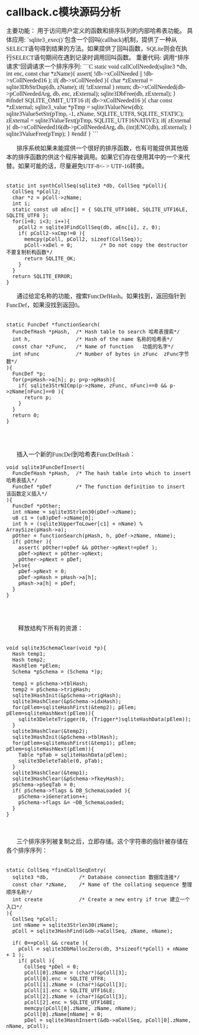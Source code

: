 # callback.c模块源码分析
<font face="微软雅黑" size="3px">
主要功能：  
用于访问用户定义的函数和排序队列的内部哈希表功能。  
具体应用:  
`sqlite3_exec()`包含一个回叫(callback)机制，提供了一种从SELECT语句得到结果的方法。如果提供了回叫函数，SQLite则会在执行SELECT语句期间在遇到记录时调用回叫函数。  
重要代码:  
调用“排序请求”回调请求一个排序序列:
```C
    static void callCollNeeded(sqlite3 *db, int enc, const char *zName){
      assert( !db->xCollNeeded || !db->xCollNeeded16 );
      if( db->xCollNeeded ){
        char *zExternal = sqlite3DbStrDup(db, zName);
        if( !zExternal ) return;
        db->xCollNeeded(db->pCollNeededArg, db, enc, zExternal);
        sqlite3DbFree(db, zExternal);
      }
    #ifndef SQLITE_OMIT_UTF16
      if( db->xCollNeeded16 ){
        char const *zExternal;
        sqlite3_value *pTmp = sqlite3ValueNew(db);
        sqlite3ValueSetStr(pTmp, -1, zName, SQLITE_UTF8, SQLITE_STATIC);
        zExternal = sqlite3ValueText(pTmp, SQLITE_UTF16NATIVE);
        if( zExternal ){
          db->xCollNeeded16(db->pCollNeededArg, db, (int)ENC(db), zExternal);
        }
        sqlite3ValueFree(pTmp);
      }
    #endif
    }
```


&nbsp;&nbsp;&nbsp;&nbsp;&nbsp;&nbsp;&nbsp;排序系统如果未能提供一个很好的排序函数，也有可能提供其他版本的排序函数的供这个程序被调用。如果它们存在使用其中的一个来代替。如果可能的话，尽量避免UTF-8<- > UTF-16转换。<br></br>

    static int synthCollSeq(sqlite3 *db, CollSeq *pColl){
      CollSeq *pColl2;
      char *z = pColl->zName;
      int i;
      static const u8 aEnc[] = { SQLITE_UTF16BE, SQLITE_UTF16LE, SQLITE_UTF8 };
      for(i=0; i<3; i++){
        pColl2 = sqlite3FindCollSeq(db, aEnc[i], z, 0);
        if( pColl2->xCmp!=0 ){
          memcpy(pColl, pColl2, sizeof(CollSeq));
          pColl->xDel = 0;         /* Do not copy the destructor 不要复制析构函数*/
          return SQLITE_OK;
        }
      }
      return SQLITE_ERROR;
    }



&nbsp;&nbsp;&nbsp;&nbsp;&nbsp;&nbsp;&nbsp;通过给定名称的功能，搜索FuncDefHash。如果找到，返回指针到FuncDef，如果没找到返回0。<br></br>

    static FuncDef *functionSearch(
      FuncDefHash *pHash,  /* Hash table to search 哈希表搜索*/
      int h,               /* Hash of the name 名称的哈希表*/
      const char *zFunc,   /* Name of function   功能的名字*/
      int nFunc            /* Number of bytes in zFunc  zFunc字节数*/
    ){
      FuncDef *p;
      for(p=pHash->a[h]; p; p=p->pHash){
        if( sqlite3StrNICmp(p->zName, zFunc, nFunc)==0 && p->zName[nFunc]==0 ){
          return p;
        }
      }
      return 0;
    }
<br></br>

&nbsp;&nbsp;&nbsp;&nbsp;&nbsp;&nbsp;&nbsp;插入一个新的FuncDef到哈希表FuncDefHash：

    void sqlite3FuncDefInsert(
      FuncDefHash *pHash,  /* The hash table into which to insert 哈希表插入*/
      FuncDef *pDef        /* The function definition to insert 该函数定义插入*/
    ){
      FuncDef *pOther;
      int nName = sqlite3Strlen30(pDef->zName);
      u8 c1 = (u8)pDef->zName[0];
      int h = (sqlite3UpperToLower[c1] + nName) % ArraySize(pHash->a);
      pOther = functionSearch(pHash, h, pDef->zName, nName);
      if( pOther ){
        assert( pOther!=pDef && pOther->pNext!=pDef );
        pDef->pNext = pOther->pNext;
        pOther->pNext = pDef;
      }else{
        pDef->pNext = 0;
        pDef->pHash = pHash->a[h];
        pHash->a[h] = pDef;
      }
    }

<br></br>

&nbsp;&nbsp;&nbsp;&nbsp;&nbsp;&nbsp;&nbsp;
释放结构下所有的资源：<br></br>

    void sqlite3SchemaClear(void *p){
      Hash temp1;
      Hash temp2;
      HashElem *pElem;
      Schema *pSchema = (Schema *)p;

      temp1 = pSchema->tblHash;
      temp2 = pSchema->trigHash;
      sqlite3HashInit(&pSchema->trigHash);
      sqlite3HashClear(&pSchema->idxHash);
      for(pElem=sqliteHashFirst(&temp2); pElem; pElem=sqliteHashNext(pElem)){
        sqlite3DeleteTrigger(0, (Trigger*)sqliteHashData(pElem));
      }
      sqlite3HashClear(&temp2);
      sqlite3HashInit(&pSchema->tblHash);
      for(pElem=sqliteHashFirst(&temp1); pElem; pElem=sqliteHashNext(pElem)){
        Table *pTab = sqliteHashData(pElem);
        sqlite3DeleteTable(0, pTab);
      }
      sqlite3HashClear(&temp1);
      sqlite3HashClear(&pSchema->fkeyHash);
      pSchema->pSeqTab = 0;
      if( pSchema->flags & DB_SchemaLoaded ){
        pSchema->iGeneration++;
        pSchema->flags &= ~DB_SchemaLoaded;
      }
    }
<br></br>
&nbsp;&nbsp;&nbsp;&nbsp;&nbsp;&nbsp;&nbsp;三个排序序列被复制之后，立即存储。这个字符串的指针被存储在各个排序序列：<br></br>

    static CollSeq *findCollSeqEntry(
      sqlite3 *db,          /* Database connection 数据库连接*/
      const char *zName,    /* Name of the collating sequence 整理顺序名称*/
      int create            /* Create a new entry if true 建立一个入口*/
    ){
      CollSeq *pColl;
      int nName = sqlite3Strlen30(zName);
      pColl = sqlite3HashFind(&db->aCollSeq, zName, nName);

      if( 0==pColl && create ){
        pColl = sqlite3DbMallocZero(db, 3*sizeof(*pColl) + nName + 1 );
        if( pColl ){
          CollSeq *pDel = 0;
          pColl[0].zName = (char*)&pColl[3];
          pColl[0].enc = SQLITE_UTF8;
          pColl[1].zName = (char*)&pColl[3];
          pColl[1].enc = SQLITE_UTF16LE;
          pColl[2].zName = (char*)&pColl[3];
          pColl[2].enc = SQLITE_UTF16BE;
          memcpy(pColl[0].zName, zName, nName);
          pColl[0].zName[nName] = 0;
          pDel = sqlite3HashInsert(&db->aCollSeq, pColl[0].zName, nName, pColl);

